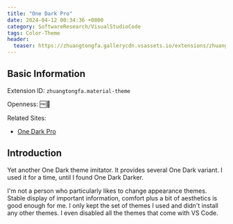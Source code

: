 ```yaml
---
title: "One Dark Pro"
date: 2024-04-12 00:34:36 +0800
category: SoftwareResearch/VisualStudioCode
tags: Color-Theme
header:
  teaser: https://zhuangtongfa.gallerycdn.vsassets.io/extensions/zhuangtongfa/material-theme/3.17.0/1710299445049/Microsoft.VisualStudio.Services.Icons.Default
---
```


## Basic Information

Extension ID: `zhuangtongfa.material-theme`

Openness: 🆓📖

Related Sites:

* [One Dark Pro](https://marketplace.visualstudio.com/items?itemName=zhuangtongfa.Material-theme)

## Introduction

Yet another One Dark theme imitator. It provides several One Dark variant. I used it for a time, until I found One Dark Darker.

I'm not a person who particularly likes to change appearance themes. Stable display of important information, comfort plus a bit of aesthetics is good enough for me. I only kept the set of themes I used and didn't install any other themes. I even disabled all the themes that come with VS Code.

